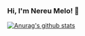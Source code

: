 ### Hi, I'm Nereu Melo! 👋

[![Anurag's github stats](https://github-readme-stats.vercel.app/api?username=nereumelo&show_icons=true&count_private=true&theme=vue-dark)](https://github.com/anuraghazra/github-readme-stats)

<!--
**nereumelo/nereumelo** is a ✨ _special_ ✨ repository because its `README.md` (this file) appears on your GitHub profile.

Here are some ideas to get you started:

- 🔭 I’m currently working on ...
- 🌱 I’m currently learning ...
- 👯 I’m looking to collaborate on ...
- 🤔 I’m looking for help with ...
- 💬 Ask me about ...
- 📫 How to reach me: ...
- 😄 Pronouns: ...
- ⚡ Fun fact: ...
-->
